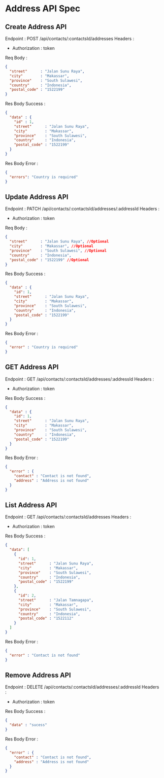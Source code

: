 # Address API Spec

## Create Address API
Endpoint : POST /api/contacts/:contactsId/addresses
Headers  : 
- Authorization : token

Req Body : 
```json
{
  "street"      : "Jalan Sunu Raya",
  "city"        : "Makassar",
  "province"    : "South Sulawesi",
  "country"     : "Indonesia",
  "postal_code" : "1522199"
}
```
Res Body Success : 
```json
{
  "data" : {
    "id" : 1,
    "street"      : "Jalan Sunu Raya",
    "city"        : "Makassar",
    "province"    : "South Sulawesi",
    "country"     : "Indonesia",
    "postal_code" : "1522199"
  }
}
```
Res Body Error   :
```json
{
  "errors": "Country is required"
}
```

## Update Address API
Endpoint : PATCH /api/contacts/:contactsId/addresses/:addressId
Headers  :
- Authorization : token

Req Body :
```json
{
  "street"      : "Jalan Sunu Raya", //Optional
  "city"        : "Makassar", //Optional
  "province"    : "South Sulawesi", //Optional
  "country"     : "Indonesia",
  "postal_code" : "1522199" //Optional
}
```
Res Body Success :
```json
{
  "data" : {
    "id": 1,
    "street"      : "Jalan Sunu Raya",
    "city"        : "Makassar",
    "province"    : "South Sulawesi",
    "country"     : "Indonesia",
    "postal_code" : "1522199"
  }
}
```
Res Body Error   :
```json
{
  "error" : "Country is required"
}
```

## GET Address API
Endpoint : GET /api/contacts/:contactsId/addresses/:addressId
Headers  :
- Authorization : token

Res Body Success :
```json
{
  "data" : {
    "id": 1,
    "street"      : "Jalan Sunu Raya",
    "city"        : "Makassar",
    "province"    : "South Sulawesi",
    "country"     : "Indonesia",
    "postal_code" : "1522199"
  }
}
```
Res Body Error   :
```json
{
  "error" : {
    "contact" : "Contact is not found",
    "address" : "Address is not found"
  }
}
```

## List Address API
Endpoint : GET /api/contacts/:contactsId/addresses
Headers  :
- Authorization : token

Res Body Success :
```json
{
  "data": [
    {
      "id": 1,
      "street"      : "Jalan Sunu Raya",
      "city"        : "Makassar",
      "province"    : "South Sulawesi",
      "country"     : "Indonesia",
      "postal_code" : "1522199"
    },
    {
      "id": 2,
      "street"      : "Jalan Tamnagapa",
      "city"        : "Makassar",
      "province"    : "South Sulawesi",
      "country"     : "Indonesia",
      "postal_code" : "1522112"
    }
  ]
}
```
Res Body Error   :
```json
{
  "error" : "Contact is not found"
}
```

## Remove Address API
Endpoint : DELETE /api/contacts/:contactsId/addresses/:addressId
Headers  :
- Authorization : token

Res Body Success :
```json
{
  "data" : "sucess"
}
```
Res Body Error   :
```json
{
  "error" : {
    "contact" : "Contact is not found",
    "address" : "Address is not found"
  }
}
```
